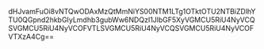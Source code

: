 dHJvamFuOi8vNTQwODAxMzQtMmNiYS00NTM1LTg1OTktOTU2NTBiZDlhYTU0QGpnd2hkbGIyLmdhb3gubWw6NDQzI1JlbGF5XyVGMCU5RiU4NyVCQSVGMCU5RiU4NyVCOFVTLSVGMCU5RiU4NyVCQSVGMCU5RiU4NyVCOFVTXzA4Cg==